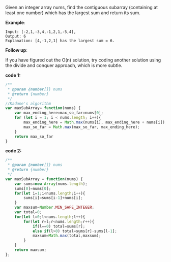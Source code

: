 Given an integer array nums, find the contiguous subarray (containing at least one number) which has the largest sum and return its sum.

**Example**:
```
Input: [-2,1,-3,4,-1,2,1,-5,4],
Output: 6
Explanation: [4,-1,2,1] has the largest sum = 6.
```

**Follow up**:

If you have figured out the O(n) solution, try coding another solution using the divide and conquer approach, which is more subtle.

**code 1:**
```js
/**
 * @param {number[]} nums
 * @return {number}
 */
//Kadane's algorithm
var maxSubArray= function(nums) {
    var max_ending_here=max_so_far=nums[0];
    for (let i = 1; i < nums.length; i++){
        max_ending_here = Math.max(nums[i], max_ending_here + nums[i]);
        max_so_far = Math.max(max_so_far, max_ending_here);
    }
    return max_so_far
}
```

**code 2:**
```js
/**
 * @param {number[]} nums
 * @return {number}
 */
var maxSubArray = function(nums) {
    var sums=new Array(nums.length);
    sums[0]=nums[0];
    for(let i=1;i<nums.length;i++){
        sums[i]=sums[i-1]+nums[i];
    }
    var maxsum=Number.MIN_SAFE_INTEGER;
    var total=0;
    for(let l=0;l<nums.length;l++){
        for(let r=l;r<nums.length;r++){
            if(l==0) total=sums[r];
            else if(l>0) total=sums[r]-sums[l-1];
            maxsum=Math.max(total,maxsum);
        }
    }
    return maxsum;
};
```